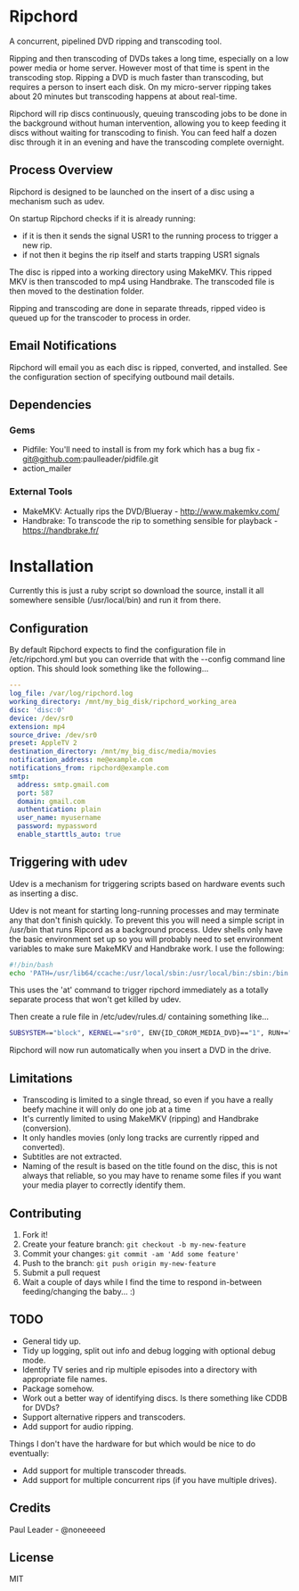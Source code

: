 # Ripchord

A concurrent, pipelined DVD ripping and transcoding tool.

Ripping and then transcoding of DVDs takes a long time, especially on a low power media or home server. However most of that time is spent in the transcoding stop. Ripping a DVD is much faster than transcoding, but requires a person to insert each disk. On my micro-server ripping takes about 20 minutes but transcoding happens at about real-time.

Ripchord will rip discs continuously, queuing transcoding jobs to be done in the background without human intervention, allowing you to keep feeding it discs without waiting for transcoding to finish. You can feed half a dozen disc through it in an evening and have the transcoding complete overnight.

## Process Overview

Ripchord is designed to be launched on the insert of a disc using a mechanism such as udev.

On startup Ripchord checks if it is already running:

 * if it is then it sends the signal USR1 to the running process to trigger a new rip.
 * if not then it begins the rip itself and starts trapping USR1 signals

The disc is ripped into a working directory using MakeMKV.
This ripped MKV is then transcoded to mp4 using Handbrake.
The transcoded file is then moved to the destination folder.

Ripping and transcoding are done in separate threads, ripped video is queued up for the transcoder to process in order.

## Email Notifications
Ripchord will email you as each disc is ripped, converted, and installed. See the configuration section of specifying outbound mail details.

## Dependencies

### Gems

* Pidfile: You'll need to install is from my fork which has a bug fix - git@github.com:paulleader/pidfile.git
* action_mailer

### External Tools

* MakeMKV: Actually rips the DVD/Blueray - http://www.makemkv.com/
* Handbrake: To transcode the rip to something sensible for playback - https://handbrake.fr/

# Installation

Currently this is just a ruby script so download the source, install it all somewhere sensible (/usr/local/bin) and run it from there.

## Configuration
By default Ripchord expects to find the configuration file in /etc/ripchord.yml but you can override that with the --config command line option. This should look something like the following...

```YAML
---
log_file: /var/log/ripchord.log
working_directory: /mnt/my_big_disk/ripchord_working_area
disc: 'disc:0'
device: /dev/sr0
extension: mp4
source_drive: /dev/sr0
preset: AppleTV 2
destination_directory: /mnt/my_big_disc/media/movies
notification_address: me@example.com
notifications_from: ripchord@example.com
smtp:
  address: smtp.gmail.com
  port: 587
  domain: gmail.com
  authentication: plain
  user_name: myusername
  password: mypassword
  enable_starttls_auto: true
```

## Triggering with udev

Udev is a mechanism for triggering scripts based on hardware events such as inserting a disc.

Udev is not meant for starting long-running processes and may terminate any that don't finish quickly. To prevent this you will need a simple script in /usr/bin that runs Ripcord as a background process. Udev shells only have the basic environment set up so you will probably need to set environment variables to make sure MakeMKV and Handbrake work. I use the following:

```bash
#!/bin/bash
echo 'PATH=/usr/lib64/ccache:/usr/local/sbin:/usr/local/bin:/sbin:/bin:/usr/sbin:/usr/bin /usr/local/bin/ripchord/ripchord' | at now
```

This uses the 'at' command to trigger ripchord immediately as a totally separate process that won't get killed by
udev.

Then create a rule file in /etc/udev/rules.d/ containing something like...

```bash
SUBSYSTEM=="block", KERNEL=="sr0", ENV{ID_CDROM_MEDIA_DVD}=="1", RUN+="/usr/bin/dvdautoinsert"
```
    
Ripchord will now run automatically when you insert a DVD in the drive.

## Limitations

* Transcoding is limited to a single thread, so even if you have a really beefy machine it will only do one job at a time
* It's currently limited to using MakeMKV (ripping) and Handbrake (conversion).
* It only handles movies (only long tracks are currently ripped and converted).
* Subtitles are not extracted.
* Naming of the result is based on the title found on the disc, this is not always that reliable, so you may have to rename some files if you want your media player to correctly identify them.

## Contributing

1. Fork it!
2. Create your feature branch: `git checkout -b my-new-feature`
3. Commit your changes: `git commit -am 'Add some feature'`
4. Push to the branch: `git push origin my-new-feature`
5. Submit a pull request
6. Wait a couple of days while I find the time to respond in-between feeding/changing the baby... :)

## TODO

* General tidy up.
* Tidy up logging, split out info and debug logging with optional debug mode.
* Identify TV series and rip multiple episodes into a directory with appropriate file names.
* Package somehow.
* Work out a better way of identifying discs. Is there something like CDDB for DVDs?
* Support alternative rippers and transcoders.
* Add support for audio ripping.

Things I don't have the hardware for but which would be nice to do eventually:
* Add support for multiple transcoder threads.
* Add support for multiple concurrent rips (if you have multiple drives).

## Credits

Paul Leader - @noneeeed

## License

MIT